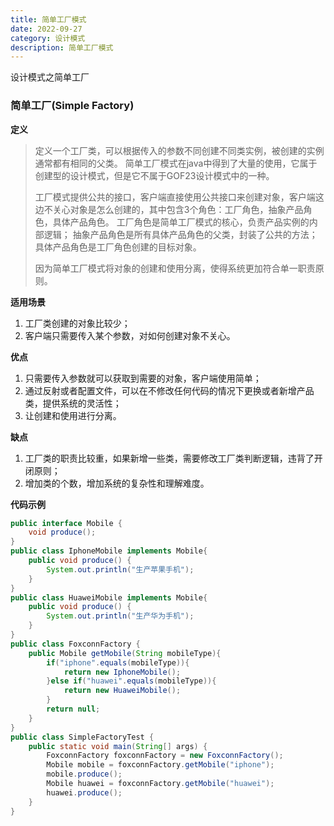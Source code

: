 ```yaml
---
title: 简单工厂模式
date: 2022-09-27
category: 设计模式
description: 简单工厂模式
---
```


设计模式之简单工厂
<!-- more -->



### 简单工厂(Simple Factory)

**定义**

> 定义一个工厂类，可以根据传入的参数不同创建不同类实例，被创建的实例通常都有相同的父类。 简单工厂模式在java中得到了大量的使用，它属于创建型的设计模式，但是它不属于GOF23设计模式中的一种。
>
> 工厂模式提供公共的接口，客户端直接使用公共接口来创建对象，客户端这边不关心对象是怎么创建的，其中包含3个角色：工厂角色，抽象产品角色，具体产品角色。
> 工厂角色是简单工厂模式的核心，负责产品实例的内部逻辑；
> 抽象产品角色是所有具体产品角色的父类，封装了公共的方法；
> 具体产品角色是工厂角色创建的目标对象。
>
> 因为简单工厂模式将对象的创建和使用分离，使得系统更加符合单一职责原则。

**适用场景**

1. 工厂类创建的对象比较少；
2. 客户端只需要传入某个参数，对如何创建对象不关心。

**优点**

1. 只需要传入参数就可以获取到需要的对象，客户端使用简单；
2. 通过反射或者配置文件，可以在不修改任何代码的情况下更换或者新增产品类，提供系统的灵活性；
3. 让创建和使用进行分离。

**缺点**

1. 工厂类的职责比较重，如果新增一些类，需要修改工厂类判断逻辑，违背了开闭原则；
2. 增加类的个数，增加系统的复杂性和理解难度。

**代码示例**

```java
public interface Mobile {
    void produce();
}
public class IphoneMobile implements Mobile{
    public void produce() {
        System.out.println("生产苹果手机");
    }
}
public class HuaweiMobile implements Mobile{
    public void produce() {
        System.out.println("生产华为手机");
    }
}
public class FoxconnFactory {
    public Mobile getMobile(String mobileType){
        if("iphone".equals(mobileType)){
            return new IphoneMobile();
        }else if("huawei".equals(mobileType)){
            return new HuaweiMobile();
        }
        return null;
    }
}
public class SimpleFactoryTest {
    public static void main(String[] args) {
        FoxconnFactory foxconnFactory = new FoxconnFactory();
        Mobile mobile = foxconnFactory.getMobile("iphone");
        mobile.produce();
        Mobile huawei = foxconnFactory.getMobile("huawei");
        huawei.produce();
    }
}
```
